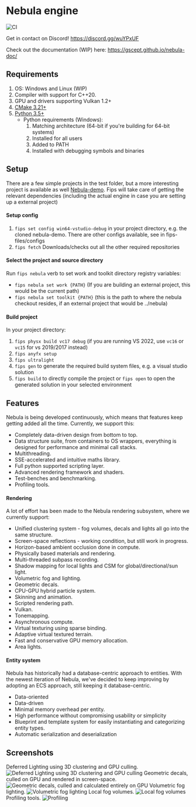 # Nebula engine   
![CI](https://github.com/gscept/nebula/workflows/CI/badge.svg)

Get in contact on Discord! https://discord.gg/wuYPxUF

Check out the documentation (WIP) here: https://gscept.github.io/nebula-doc/

## Requirements
1. OS: Windows and Linux (WIP)
2. Compiler with support for C++20.
3. GPU and drivers supporting Vulkan 1.2+
4. [CMake 3.21+](https://cmake.org/download/)
5. [Python 3.5+](https://www.python.org/downloads)
    * Python requirements (Windows):
        1. Matching architecture (64-bit if you're building for 64-bit systems)
        2. Installed for all users
        3. Added to PATH
        4. Installed with debugging symbols and binaries

## Setup

There are a few simple projects in the test folder, but a more interesting project is available as well [Nebula-demo](https://github.com/gscept/nebula-demo).
Fips will take care of getting the relevant dependencies (including the actual engine in case you are setting up a external project)

#### Setup config

1. `fips set config win64-vstudio-debug` in your project directory, e.g. the cloned nebula-demo. There are other configs available, see in fips-files/configs
2. `fips fetch` Downloads/checks out all the other required repositories

#### Select the project and source directory

Run `fips nebula` verb to set work and toolkit directory registry variables:

  * `fips nebula set work {PATH}` (If you are building an external project, this would be the current path)
  * `fips nebula set toolkit {PATH}` (this is the path to where the nebula checkout resides, if an external project that would be ../nebula)

#### Build project

In your project directory:
  
  1. `fips physx build vc17 debug` (if you are running VS 2022, use `vc16` or `vc15` for vs 2019/2017 instead)
  2. `fips anyfx setup`
  3. `fips ultralight`
  4. `fips gen` to generate the required build system files, e.g. a visual studio solution
  5. `fips build` to directly compile the project
     or
     `fips open` to open the generated solution in your selected environment
     
## Features
Nebula is being developed continuously, which means that features keep getting added all the time. Currently, we support this:

* Completely data-driven design from bottom to top.
* Data structure suite, from containers to OS wrappers, everything is designed for performance and minimal call stacks.
* Multithreading.
* SSE-accelerated and intuitive maths library.
* Full python supported scripting layer.
* Advanced rendering framework and shaders.
* Test-benches and benchmarking.
* Profiling tools.

#### Rendering
A lot of effort has been made to the Nebula rendering subsystem, where we currently support:

* Unified clustering system - fog volumes, decals and lights all go into the same structure.
* Screen-space reflections - working condition, but still work in progress.
* Horizon-based ambient occlusion done in compute.
* Physically based materials and rendering.
* Multi-threaded subpass recording.
* Shadow mapping for local lights and CSM for global/directional/sun light.
* Volumetric fog and lighting.
* Geometric decals. 
* CPU-GPU hybrid particle system.
* Skinning and animation.
* Scripted rendering path.
* Vulkan.
* Tonemapping.
* Asynchronous compute.
* Virtual texturing using sparse binding.
* Adaptive virtual textured terrain.
* Fast and conservative GPU memory allocation.
* Area lights.

#### Entity system
Nebula has historically had a database-centric approach to entities.
With the newest iteration of Nebula, we've decided to keep improving by adopting an ECS approach, still keeping it database-centric.

* Data-oriented
* Data-driven
* Minimal memory overhead per entity.
* High performance without compromising usability or simplicity
* Blueprint and template system for easily instantiating and categorizing entity types.
* Automatic serialization and deserialization

## Screenshots
Deferred Lighting using 3D clustering and GPU culling.
![Deferred Lighting using 3D clustering and GPU culling](images/nebula_lights.png)
Geometric decals, culled on GPU and rendered in screen-space.
![Geometric decals, culled and calculated entirely on GPU](images/nebula_decals.png)
Volumetric fog lighting.
![Volumetric fog lighting](images/nebula_volumetric.png)
Local fog volumes.
![Local fog volumes](images/nebula_local_fog.png)
Profiling tools.
![Profiling](images/nebula_profiling.png)
